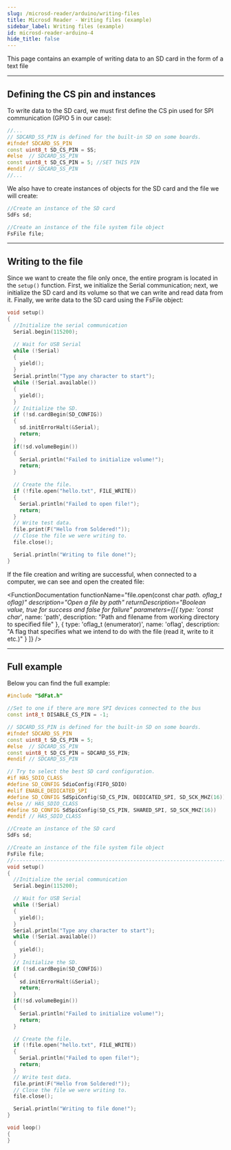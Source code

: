 ```yaml
---
slug: /microsd-reader/arduino/writing-files
title: Microsd Reader - Writing files (example)
sidebar_label: Writing files (example)
id: microsd-reader-arduino-4
hide_title: false
---
```


This page contains an example of writing data to an SD card in the form of a text file

---

## Defining the CS pin and instances
To write data to the SD card, we must first define the CS pin used for SPI communication (GPIO 5 in our case):

```cpp
//...
// SDCARD_SS_PIN is defined for the built-in SD on some boards.
#ifndef SDCARD_SS_PIN
const uint8_t SD_CS_PIN = SS;
#else  // SDCARD_SS_PIN
const uint8_t SD_CS_PIN = 5; //SET THIS PIN
#endif // SDCARD_SS_PIN
//...
```

We also have to create instances of objects for the SD card and the file we will create:

```cpp
//Create an instance of the SD card
SdFs sd;

//Create an instance of the file system file object
FsFile file;
```

---

## Writing to the file
Since we want to create the file only once, the entire program is located in the `setup()` function. First, we initialize the Serial communication; next, we initialize the SD card and its volume so that we can write and read data from it. Finally, we write data to the SD card using the FsFile object:

```cpp
void setup()
{
  //Initialize the serial communication
  Serial.begin(115200);

  // Wait for USB Serial
  while (!Serial)
  {
    yield();
  }
  Serial.println("Type any character to start");
  while (!Serial.available())
  {
    yield();
  }
  // Initialize the SD.
  if (!sd.cardBegin(SD_CONFIG))
  {
    sd.initErrorHalt(&Serial);
    return;
  }
  if(!sd.volumeBegin())
  {
    Serial.println("Failed to initialize volume!");
    return;
  }

  // Create the file.
  if (!file.open("hello.txt", FILE_WRITE))
  {
    Serial.println("Failed to open file!");
    return;
  }
  // Write test data.
  file.print(F("Hello from Soldered!"));
  // Close the file we were writing to.
  file.close();

  Serial.println("Writing to file done!");
}
```
If the file creation and writing are successful, when connected to a computer, we can see and open the created file:

<CenteredImage src="/img/microsd-reader/file_created.png" alt="Successful file writing" caption="Successful file writing" width="100%" />

<FunctionDocumentation
  functionName="sd.volumeBegin()"
  description="Initialize the file system after a call to cardBegin"
  returnDescription="Boolean value, true for success and false for failure"
  parameters={[]}
/>

<FunctionDocumentation
  functionName="file.open(const char *path. oflag_t oflag)"
  description="Open a file by path"
  returnDescription="Boolean value, true for success and false for failure"
  parameters={[{ type: 'const char*', name: 'path', description: "Path and filename from working directory to specified file" },
  { type: 'oflag_t (enumerator)', name: 'oflag', description: "A flag that specifies what we intend to do with the file (read it, write to it etc.)" }
  ]}
/>

<FunctionDocumentation
  functionName="file.close()"
  description="Close a file and force cached data and directory information to be written to the storage device."
  returnDescription="None"
  parameters={[]}
/>

---

## Full example
Below you can find the full example:

```cpp
#include "SdFat.h"

//Set to one if there are more SPI devices connected to the bus
const int8_t DISABLE_CS_PIN = -1;

// SDCARD_SS_PIN is defined for the built-in SD on some boards.
#ifndef SDCARD_SS_PIN
const uint8_t SD_CS_PIN = 5;
#else  // SDCARD_SS_PIN
const uint8_t SD_CS_PIN = SDCARD_SS_PIN;
#endif // SDCARD_SS_PIN

// Try to select the best SD card configuration.
#if HAS_SDIO_CLASS
#define SD_CONFIG SdioConfig(FIFO_SDIO)
#elif ENABLE_DEDICATED_SPI
#define SD_CONFIG SdSpiConfig(SD_CS_PIN, DEDICATED_SPI, SD_SCK_MHZ(16))
#else // HAS_SDIO_CLASS
#define SD_CONFIG SdSpiConfig(SD_CS_PIN, SHARED_SPI, SD_SCK_MHZ(16))
#endif // HAS_SDIO_CLASS

//Create an instance of the SD card
SdFs sd;

//Create an instance of the file system file object
FsFile file;
//------------------------------------------------------------------------------
void setup()
{
  //Initialize the serial communication
  Serial.begin(115200);

  // Wait for USB Serial
  while (!Serial)
  {
    yield();
  }
  Serial.println("Type any character to start");
  while (!Serial.available())
  {
    yield();
  }
  // Initialize the SD.
  if (!sd.cardBegin(SD_CONFIG))
  {
    sd.initErrorHalt(&Serial);
    return;
  }
  if(!sd.volumeBegin())
  {
    Serial.println("Failed to initialize volume!");
    return;
  }

  // Create the file.
  if (!file.open("hello.txt", FILE_WRITE))
  {
    Serial.println("Failed to open file!");
    return;
  }
  // Write test data.
  file.print(F("Hello from Soldered!"));
  // Close the file we were writing to.
  file.close();

  Serial.println("Writing to file done!");
}

void loop()
{
}
```